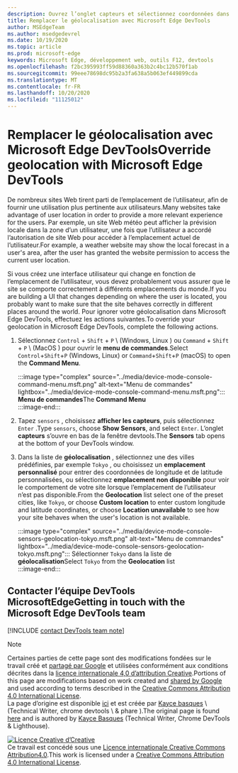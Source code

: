 ```yaml
---
description: Ouvrez l’onglet capteurs et sélectionnez coordonnées dans la liste géolocalisation.
title: Remplacer le géolocalisation avec Microsoft Edge DevTools
author: MSEdgeTeam
ms.author: msedgedevrel
ms.date: 10/19/2020
ms.topic: article
ms.prod: microsoft-edge
keywords: Microsoft Edge, développement web, outils F12, devtools
ms.openlocfilehash: f2bc395993ff59d88360a363b2c4bc12b570f1ab
ms.sourcegitcommit: 99eee78698dc95b2a3fa638a5b063ef449899cda
ms.translationtype: MT
ms.contentlocale: fr-FR
ms.lasthandoff: 10/20/2020
ms.locfileid: "11125012"
---
```

<!-- Copyright Kayce Basques 

   Licensed under the Apache License, Version 2.0 (the "License");
   you may not use this file except in compliance with the License.
   You may obtain a copy of the License at

       https://www.apache.org/licenses/LICENSE-2.0

   Unless required by applicable law or agreed to in writing, software
   distributed under the License is distributed on an "AS IS" BASIS,
   WITHOUT WARRANTIES OR CONDITIONS OF ANY KIND, either express or implied.
   See the License for the specific language governing permissions and
   limitations under the License.  -->

# <span data-ttu-id="58138-104">Remplacer le géolocalisation avec Microsoft Edge DevTools</span><span class="sxs-lookup"><span data-stu-id="58138-104">Override geolocation with Microsoft Edge DevTools</span></span>  

<span data-ttu-id="58138-105">De nombreux sites Web tirent parti de l’emplacement de l’utilisateur, afin de fournir une utilisation plus pertinente aux utilisateurs.</span><span class="sxs-lookup"><span data-stu-id="58138-105">Many websites take advantage of user location in order to provide a more relevant experience for the users.</span></span>  <span data-ttu-id="58138-106">Par exemple, un site Web météo peut afficher la prévision locale dans la zone d’un utilisateur, une fois que l’utilisateur a accordé l’autorisation de site Web pour accéder à l’emplacement actuel de l’utilisateur.</span><span class="sxs-lookup"><span data-stu-id="58138-106">For example, a weather website may show the local forecast in a user's area, after the user has granted the website permission to access the current user location.</span></span>  

<!--todo: add link to user location section when available -->  

<span data-ttu-id="58138-107">Si vous créez une interface utilisateur qui change en fonction de l’emplacement de l’utilisateur, vous devez probablement vous assurer que le site se comporte correctement à différents emplacements du monde.</span><span class="sxs-lookup"><span data-stu-id="58138-107">If you are building a UI that changes depending on where the user is located, you probably want to make sure that the site behaves correctly in different places around the world.</span></span>  <span data-ttu-id="58138-108">Pour ignorer votre géolocalisation dans Microsoft Edge DevTools, effectuez les actions suivantes.</span><span class="sxs-lookup"><span data-stu-id="58138-108">To override your geolocation in Microsoft Edge DevTools, complete the following actions.</span></span>  

1.  <span data-ttu-id="58138-109">Sélectionnez `Control` + `Shift` + `P` \ (Windows, Linux \) ou `Command` + `Shift` + `P` \ (MacOS \) pour ouvrir le **menu de commandes**.</span><span class="sxs-lookup"><span data-stu-id="58138-109">Select `Control`+`Shift`+`P` \(Windows, Linux\) or `Command`+`Shift`+`P` \(macOS\) to open the **Command Menu**.</span></span>  
    
    :::image type="complex" source="../media/device-mode-console-command-menu.msft.png" alt-text="Menu de commandes" lightbox="../media/device-mode-console-command-menu.msft.png":::
       <span data-ttu-id="58138-111">**Menu de commandes**</span><span class="sxs-lookup"><span data-stu-id="58138-111">The **Command Menu**</span></span>  
    :::image-end:::  
    
1.  <span data-ttu-id="58138-112">Tapez `sensors` , choisissez **afficher les capteurs**, puis sélectionnez `Enter` .</span><span class="sxs-lookup"><span data-stu-id="58138-112">Type `sensors`, choose **Show Sensors**, and select `Enter`.</span></span>  <span data-ttu-id="58138-113">L’onglet **capteurs** s’ouvre en bas de la fenêtre devtools.</span><span class="sxs-lookup"><span data-stu-id="58138-113">The **Sensors** tab opens at the bottom of your DevTools window.</span></span>  
1.  <span data-ttu-id="58138-114">Dans la liste de **géolocalisation** , sélectionnez une des villes prédéfinies, par exemple `Tokyo` , ou choisissez un **emplacement personnalisé** pour entrer des coordonnées de longitude et de latitude personnalisées, ou sélectionnez **emplacement non disponible** pour voir le comportement de votre site lorsque l’emplacement de l’utilisateur n’est pas disponible.</span><span class="sxs-lookup"><span data-stu-id="58138-114">From the **Geolocation** list select one of the preset cities, like `Tokyo`, or choose **Custom location** to enter custom longitude and latitude coordinates, or choose **Location unavailable** to see how your site behaves when the user's location is not available.</span></span>  
    
    :::image type="complex" source="../media/device-mode-console-sensors-geolocation-tokyo.msft.png" alt-text="Menu de commandes" lightbox="../media/device-mode-console-sensors-geolocation-tokyo.msft.png":::
       <span data-ttu-id="58138-116">Sélectionner `Tokyo` dans la liste de **géolocalisation**</span><span class="sxs-lookup"><span data-stu-id="58138-116">Select `Tokyo` from the **Geolocation** list</span></span>  
    :::image-end:::  
    
## <span data-ttu-id="58138-117">Contacter l’équipe DevTools MicrosoftEdge</span><span class="sxs-lookup"><span data-stu-id="58138-117">Getting in touch with the Microsoft Edge DevTools team</span></span>

[!INCLUDE [contact DevTools team note](../includes/contact-devtools-team-note.md)]  

<!-- links -->  

<!--[WebFundamentalsNativeHardwareUserLocationIndex]: /web/fundamentals/native-hardware/user-location/index "User Location"  -->  

> [!NOTE]
> <span data-ttu-id="58138-118">Certaines parties de cette page sont des modifications fondées sur le travail créé et [partagé par Google][GoogleSitePolicies] et utilisées conformément aux conditions décrites dans la [licence internationale 4,0 d’attribution Creative][CCA4IL].</span><span class="sxs-lookup"><span data-stu-id="58138-118">Portions of this page are modifications based on work created and [shared by Google][GoogleSitePolicies] and used according to terms described in the [Creative Commons Attribution 4.0 International License][CCA4IL].</span></span>  
> <span data-ttu-id="58138-119">La page d’origine est disponible [ici](https://developers.google.com/web/tools/chrome-devtools/device-mode/geolocation) et est créée par [Kayce basques][KayceBasques] \ (Technical Writer, chrome devtools \ & phare \).</span><span class="sxs-lookup"><span data-stu-id="58138-119">The original page is found [here](https://developers.google.com/web/tools/chrome-devtools/device-mode/geolocation) and is authored by [Kayce Basques][KayceBasques] \(Technical Writer, Chrome DevTools \& Lighthouse\).</span></span>  

[![Licence Creative d’Creative][CCby4Image]][CCA4IL]  
<span data-ttu-id="58138-121">Ce travail est concédé sous une [Licence internationale Creative Commons Attribution4.0][CCA4IL].</span><span class="sxs-lookup"><span data-stu-id="58138-121">This work is licensed under a [Creative Commons Attribution 4.0 International License][CCA4IL].</span></span>  

[CCA4IL]: https://creativecommons.org/licenses/by/4.0  
[CCby4Image]: https://i.creativecommons.org/l/by/4.0/88x31.png  
[GoogleSitePolicies]: https://developers.google.com/terms/site-policies  
[KayceBasques]: https://developers.google.com/web/resources/contributors/kaycebasques  
